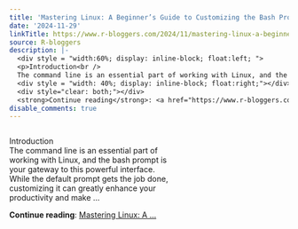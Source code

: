 ```yaml
---
title: 'Mastering Linux: A Beginner’s Guide to Customizing the Bash Prompt'
date: '2024-11-29'
linkTitle: https://www.r-bloggers.com/2024/11/mastering-linux-a-beginners-guide-to-customizing-the-bash-prompt/
source: R-bloggers
description: |-
  <div style = "width:60%; display: inline-block; float:left; ">
  <p>Introduction<br />
  The command line is an essential part of working with Linux, and the bash prompt is your gateway to this powerful interface. While the default prompt gets the job done, customizing it can greatly enhance your productivity and make ...</p></div>
  <div style = "width: 40%; display: inline-block; float:right;"></div>
  <div style="clear: both;"></div>
  <strong>Continue reading</strong>: <a href="https://www.r-bloggers.com/2024/11/mastering-linux-a-beginners-guide-to-customizing-the-bash-prompt/">Mastering Linux: A ...
disable_comments: true
---
```

<div style = "width:60%; display: inline-block; float:left; ">
<p>Introduction<br />
The command line is an essential part of working with Linux, and the bash prompt is your gateway to this powerful interface. While the default prompt gets the job done, customizing it can greatly enhance your productivity and make ...</p></div>
<div style = "width: 40%; display: inline-block; float:right;"></div>
<div style="clear: both;"></div>
<strong>Continue reading</strong>: <a href="https://www.r-bloggers.com/2024/11/mastering-linux-a-beginners-guide-to-customizing-the-bash-prompt/">Mastering Linux: A ...